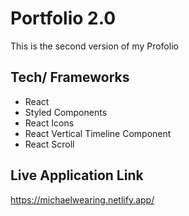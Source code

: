 # Portfolio 2.0

This is the second version of my Profolio

## Tech/ Frameworks

- React
- Styled Components
- React Icons
- React Vertical Timeline Component
- React Scroll


## Live Application Link

https://michaelwearing.netlify.app/


